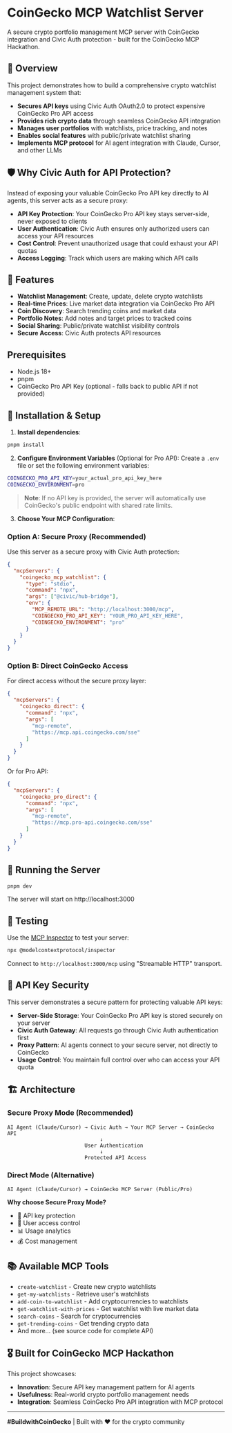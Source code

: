 # CoinGecko MCP Watchlist Server

A secure crypto portfolio management MCP server with CoinGecko integration and Civic Auth protection - built for the CoinGecko MCP Hackathon.

## 🎯 Overview

This project demonstrates how to build a comprehensive crypto watchlist management system that:
- **Secures API keys** using Civic Auth OAuth2.0 to protect expensive CoinGecko Pro API access
- **Provides rich crypto data** through seamless CoinGecko API integration
- **Manages user portfolios** with watchlists, price tracking, and notes
- **Enables social features** with public/private watchlist sharing
- **Implements MCP protocol** for AI agent integration with Claude, Cursor, and other LLMs

## 🛡️ Why Civic Auth for API Protection?

Instead of exposing your valuable CoinGecko Pro API key directly to AI agents, this server acts as a secure proxy:
- **API Key Protection**: Your CoinGecko Pro API key stays server-side, never exposed to clients
- **User Authentication**: Civic Auth ensures only authorized users can access your API resources
- **Cost Control**: Prevent unauthorized usage that could exhaust your API quotas
- **Access Logging**: Track which users are making which API calls

## 🚀 Features

- **Watchlist Management**: Create, update, delete crypto watchlists
- **Real-time Prices**: Live market data integration via CoinGecko Pro API
- **Coin Discovery**: Search trending coins and market data
- **Portfolio Notes**: Add notes and target prices to tracked coins
- **Social Sharing**: Public/private watchlist visibility controls
- **Secure Access**: Civic Auth protects API resources

## Prerequisites

- Node.js 18+
- pnpm  
- CoinGecko Pro API Key (optional - falls back to public API if not provided)

## 🔧 Installation & Setup

1. **Install dependencies**:
```bash
pnpm install
```

2. **Configure Environment Variables** (Optional for Pro API):
Create a `.env` file or set the following environment variables:
```bash
COINGECKO_PRO_API_KEY=your_actual_pro_api_key_here
COINGECKO_ENVIRONMENT=pro
```
> **Note**: If no API key is provided, the server will automatically use CoinGecko's public endpoint with shared rate limits.

3. **Choose Your MCP Configuration**:

### Option A: Secure Proxy (Recommended)
Use this server as a secure proxy with Civic Auth protection:
```json
{
  "mcpServers": {
    "coingecko_mcp_watchlist": {
      "type": "stdio",
      "command": "npx",
      "args": ["@civic/hub-bridge"],
      "env": {
        "MCP_REMOTE_URL": "http://localhost:3000/mcp",
        "COINGECKO_PRO_API_KEY": "YOUR_PRO_API_KEY_HERE",
        "COINGECKO_ENVIRONMENT": "pro"
      }
    }
  }
}
```

### Option B: Direct CoinGecko Access
For direct access without the secure proxy layer:
```json
{
  "mcpServers": {
    "coingecko_direct": {
      "command": "npx",
      "args": [
        "mcp-remote",
        "https://mcp.api.coingecko.com/sse"
      ]
    }
  }
}
```
Or for Pro API:
```json
{
  "mcpServers": {
    "coingecko_pro_direct": {
      "command": "npx", 
      "args": [
        "mcp-remote",
        "https://mcp.pro-api.coingecko.com/sse"
      ]
    }
  }
}
```

## 🚀 Running the Server

```bash
pnpm dev
```

The server will start on http://localhost:3000

## 🧪 Testing

Use the [MCP Inspector](https://github.com/modelcontextprotocol/inspector) to test your server:

```bash
npx @modelcontextprotocol/inspector
```

Connect to `http://localhost:3000/mcp` using "Streamable HTTP" transport.

## 🔐 API Key Security

This server demonstrates a secure pattern for protecting valuable API keys:

- **Server-Side Storage**: Your CoinGecko Pro API key is stored securely on your server
- **Civic Auth Gateway**: All requests go through Civic Auth authentication first
- **Proxy Pattern**: AI agents connect to your secure server, not directly to CoinGecko
- **Usage Control**: You maintain full control over who can access your API quota

## 🏗️ Architecture

### Secure Proxy Mode (Recommended)
```
AI Agent (Claude/Cursor) → Civic Auth → Your MCP Server → CoinGecko API
                              ↓
                         User Authentication
                              ↓
                         Protected API Access
```

### Direct Mode (Alternative)
```
AI Agent (Claude/Cursor) → CoinGecko MCP Server (Public/Pro)
```

**Why choose Secure Proxy Mode?**
- 🔐 API key protection
- 👥 User access control  
- 📊 Usage analytics
- 💰 Cost management

## 📚 Available MCP Tools

- `create-watchlist` - Create new crypto watchlists
- `get-my-watchlists` - Retrieve user's watchlists
- `add-coin-to-watchlist` - Add cryptocurrencies to watchlists
- `get-watchlist-with-prices` - Get watchlist with live market data
- `search-coins` - Search for cryptocurrencies
- `get-trending-coins` - Get trending crypto data
- And more... (see source code for complete API)

## 🎖️ Built for CoinGecko MCP Hackathon

This project showcases:
- **Innovation**: Secure API key management pattern for AI agents
- **Usefulness**: Real-world crypto portfolio management needs
- **Integration**: Seamless CoinGecko Pro API integration with MCP protocol

---

**#BuildwithCoinGecko** | Built with ❤️ for the crypto community